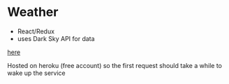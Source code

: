 # Weather

* React/Redux
* uses Dark Sky API for data

[here](https://enigmatic-stream-86330.herokuapp.com/)

Hosted on heroku (free account) so the first request should take a while to wake up the service
